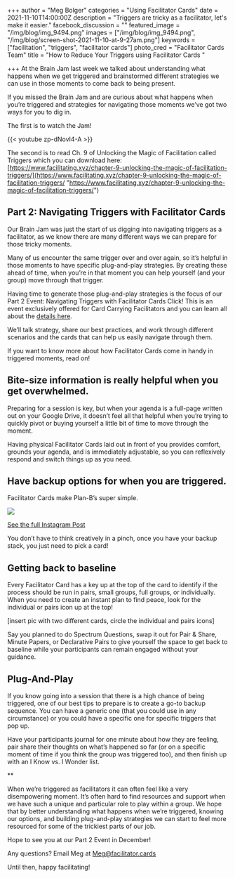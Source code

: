 +++
author = "Meg Bolger"
categories = "Using Facilitator Cards"
date = 2021-11-10T14:00:00Z
description = "Triggers are tricky as a facilitator, let's make it easier."
facebook_discussion = ""
featured_image = "/img/blog/img_9494.png"
images = ["/img/blog/img_9494.png", "/img/blog/screen-shot-2021-11-10-at-9-27am.png"]
keywords = ["facilitation", "triggers", "facilitator cards"]
photo_cred = "Facilitator Cards Team"
title = "How to Reduce Your Triggers using Facilitator Cards "

+++
At the Brain Jam last week we talked about understanding what happens when we get triggered and brainstormed different strategies we can use in those moments to come back to being present.

If you missed the Brain Jam and are curious about what happens when you’re triggered and strategies for navigating those moments we’ve got two ways for you to dig in.

The first is to watch the Jam!

{{< youtube zp-dNovI4-A >}}

The second is to read Ch. 9 of Unlocking the Magic of Facilitation called Triggers which you can download here: [https://www.facilitating.xyz/chapter-9-unlocking-the-magic-of-facilitation-triggers/](https://www.facilitating.xyz/chapter-9-unlocking-the-magic-of-facilitation-triggers/ "https://www.facilitating.xyz/chapter-9-unlocking-the-magic-of-facilitation-triggers/")

## Part 2: Navigating Triggers with Facilitator Cards

Our Brain Jam was just the start of us digging into navigating triggers as a facilitator, as we know there are many different ways we can prepare for those tricky moments.

Many of us encounter the same trigger over and over again, so it’s helpful in those moments to have specific plug-and-play strategies. By creating these ahead of time, when you’re in that moment you can help yourself (and your group) move through that trigger.

Having time to generate those plug-and-play strategies is the focus of our Part 2 Event: Navigating Triggers with Facilitator Cards Click! This is an event exclusively offered for Card Carrying Facilitators and you can learn all about the [details here](https://lu.ma/dec-fc-exclusive).

We’ll talk strategy, share our best practices, and work through different scenarios and the cards that can help us easily navigate through them.

If you want to know more about how Facilitator Cards come in handy in triggered moments, read on!

## Bite-size information is really helpful when you get overwhelmed.

Preparing for a session is key, but when your agenda is a full-page written out on your Google Drive, it doesn’t feel all that helpful when you’re trying to quickly pivot or buying yourself a little bit of time to move through the moment.

Having physical Facilitator Cards laid out in front of you provides comfort, grounds your agenda, and is immediately adjustable, so you can reflexively respond and switch things up as you need.

## Have backup options for when you are triggered.

Facilitator Cards make Plan-B’s super simple.

![](/img/blog/screen-shot-2021-11-10-at-9-27am.png)

[See the full Instagram Post](https://www.instagram.com/p/CTM5EqArw7t/)

You don’t have to think creatively in a pinch, once you have your backup stack, you just need to pick a card!

## Getting back to baseline

Every Facilitator Card has a key up at the top of the card to identify if the process should be run in pairs, small groups, full groups, or individually. When you need to create an instant plan to find peace, look for the individual or pairs icon up at the top!

\[insert pic with two different cards, circle the individual and pairs icons\]

Say you planned to do Spectrum Questions, swap it out for Pair & Share, Minute Papers, or Declarative Pairs to give yourself the space to get back to baseline while your participants can remain engaged without your guidance.

## Plug-And-Play

If you know going into a session that there is a high chance of being triggered, one of our best tips to prepare is to create a go-to backup sequence. You can have a generic one (that you could use in any circumstance) or you could have a specific one for specific triggers that pop up.

Have your participants journal for one minute about how they are feeling, pair share their thoughts on what’s happened so far (or on a specific moment of time if you think the group was triggered too), and then finish up with an I Know vs. I Wonder list.

\**

When we’re triggered as facilitators it can often feel like a very disempowering moment. It’s often hard to find resources and support when we have such a unique and particular role to play within a group. We hope that by better understanding what happens when we’re triggered, knowing our options, and building plug-and-play strategies we can start to feel more resourced for some of the trickiest parts of our job.

Hope to see you at our Part 2 Event in December!

Any questions? Email Meg at Meg@facilitator.cards

Until then, happy facilitating!